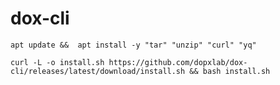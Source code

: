 # dox-cli

    apt update &&  apt install -y "tar" "unzip" "curl" "yq"

    curl -L -o install.sh https://github.com/dopxlab/dox-cli/releases/latest/download/install.sh && bash install.sh

